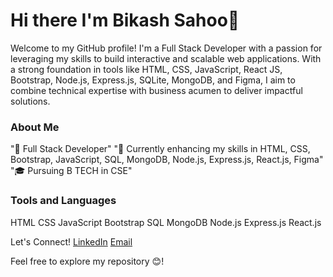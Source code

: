 # Hi there I'm Bikash Sahoo👋

Welcome to my GitHub profile! I'm a Full Stack Developer with a passion for leveraging my skills to build interactive and scalable web applications. With a strong foundation in tools like HTML, CSS, JavaScript, React JS, Bootstrap, Node.js, Express.js, SQLite, MongoDB, and Figma, I aim to combine technical expertise with business acumen to deliver impactful solutions.

### About Me

"💼 Full Stack Developer"
"🌱 Currently enhancing my skills in HTML, CSS, Bootstrap, JavaScript, SQL, MongoDB, Node.js, Express.js, React.js, Figma"
"🎓 Pursuing B TECH in CSE"


### Tools and Languages

HTML CSS JavaScript Bootstrap SQL MongoDB Node.js Express.js React.js 

Let's Connect!
[LinkedIn](https://www.linkedin.com/in/bikash-sahoo-778400275/) [Email](bsau4866@gmail.com)

Feel free to explore my repository 😊!
